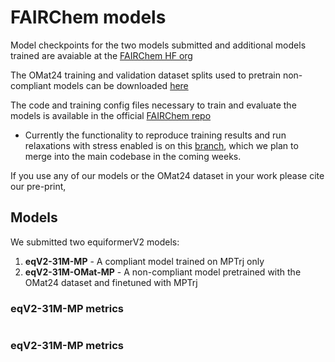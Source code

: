 FAIRChem models
===============

Model checkpoints for the two models submitted and additional models trained are avaiable at the [FAIRChem HF org](https://huggingface.co/fairchem)

The OMat24 training and validation dataset splits used to pretrain non-compliant models can be downloaded [here](https://fair-chem.github.io/core/datasets/omat24.html)

The code and training config files necessary to train and evaluate the models is available in the official [FAIRChem repo](https://github.com/FAIR-Chem/fairchem)
- Currently the functionality to reproduce training results and run relaxations with stress enabled is on this [branch](https://github.com/FAIR-Chem/fairchem/tree/stress-relaxations), which we plan to merge into the main codebase in the coming weeks.

If you use any of our models or the OMat24 dataset in your work please cite our pre-print,


## Models

We submitted two equiformerV2 models:

1. **eqV2-31M-MP** - A compliant model trained on MPTrj only
2. **eqV2-31M-OMat-MP** - A non-compliant model pretrained with the OMat24 dataset and finetuned with MPTrj

### eqV2-31M-MP metrics
```txt

```

### eqV2-31M-MP metrics
```txt
```